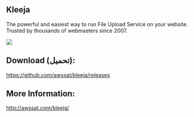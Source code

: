 
## Kleeja
The powerful and easiest way to run File Upload Service on your website.
Trusted by thousands of webmasters since 2007.

![](https://raw.githubusercontent.com/awssat/kleeja/master/docs/screenshot1.png)


## Download (تحميل):
https://github.com/awssat/kleeja/releases


## More Information:
http://awssat.com/kleeja/


